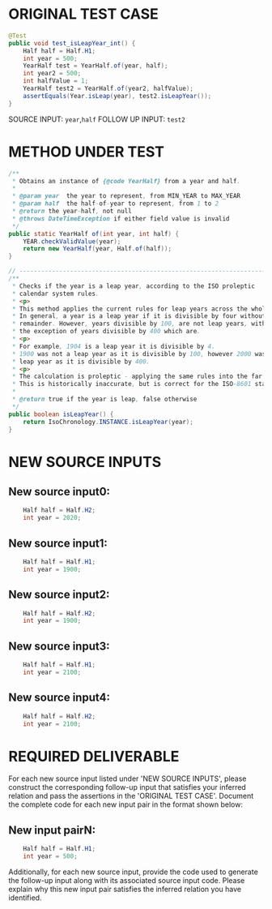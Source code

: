 # ORIGINAL TEST CASE
```java
@Test
public void test_isLeapYear_int() {
    Half half = Half.H1;
    int year = 500;
    YearHalf test = YearHalf.of(year, half);
    int year2 = 500;
    int halfValue = 1;
    YearHalf test2 = YearHalf.of(year2, halfValue);
    assertEquals(Year.isLeap(year), test2.isLeapYear());
}

```
SOURCE INPUT: `year`,`half`
FOLLOW UP INPUT: `test2`


# METHOD UNDER TEST
```java
/**
 * Obtains an instance of {@code YearHalf} from a year and half.
 *
 * @param year  the year to represent, from MIN_YEAR to MAX_YEAR
 * @param half  the half-of-year to represent, from 1 to 2
 * @return the year-half, not null
 * @throws DateTimeException if either field value is invalid
 */
public static YearHalf of(int year, int half) {
    YEAR.checkValidValue(year);
    return new YearHalf(year, Half.of(half));
}

// -----------------------------------------------------------------------
/**
 * Checks if the year is a leap year, according to the ISO proleptic
 * calendar system rules.
 * <p>
 * This method applies the current rules for leap years across the whole time-line.
 * In general, a year is a leap year if it is divisible by four without
 * remainder. However, years divisible by 100, are not leap years, with
 * the exception of years divisible by 400 which are.
 * <p>
 * For example, 1904 is a leap year it is divisible by 4.
 * 1900 was not a leap year as it is divisible by 100, however 2000 was a
 * leap year as it is divisible by 400.
 * <p>
 * The calculation is proleptic - applying the same rules into the far future and far past.
 * This is historically inaccurate, but is correct for the ISO-8601 standard.
 *
 * @return true if the year is leap, false otherwise
 */
public boolean isLeapYear() {
    return IsoChronology.INSTANCE.isLeapYear(year);
}

```


# NEW SOURCE INPUTS
## New source input0:
```java
    Half half = Half.H2;
    int year = 2020;
```

## New source input1:
```java
    Half half = Half.H1;
    int year = 1900;
```

## New source input2:
```java
    Half half = Half.H2;
    int year = 1900;
```

## New source input3:
```java
    Half half = Half.H1;
    int year = 2100;
```

## New source input4:
```java
    Half half = Half.H2;
    int year = 2100;
```



# REQUIRED DELIVERABLE
For each new source input listed under 'NEW SOURCE INPUTS', please construct the corresponding follow-up input that satisfies your inferred relation and pass the assertions in the 'ORIGINAL TEST CASE'. Document the complete code for each new input pair in the format shown below:
## New input pairN:
```java
    Half half = Half.H1;
    int year = 500;
```

Additionally, for each new source input, provide the code used to generate the follow-up input along with its associated source input code. Please explain why this new input pair satisfies the inferred relation you have identified.